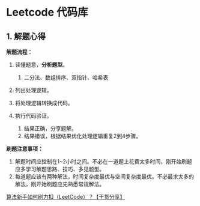 # Leetcode 代码库



## 1. 解题心得

**解题流程：**

1. 读懂题意，**分析题型**。

    1. 二分法、数组排序、双指针、哈希表
2. 列出处理逻辑。
3. 将处理逻辑转换成代码。
4. 执行代码验证。
    1. 结果正确，分享题解。
    2. 结果错误，根据结果优化处理逻辑重复2到4步骤。


**刷题注意事项：**

1. 解题时间应控制在1~2小时之间。不必在一道题上花费太多时间，刚开始刷题应多学习解题思路、技巧、多见题型。
2. 每道题应该有两种解法，时间复杂度最优与空间复杂度最优。不必最求太多的解法，刚开始刷题应先熟悉常规解法。

[算法新手如何刷力扣（LeetCode）？【干货分享】](https://github.com/liweiwei1419/LeetCode-Solutions-in-Good-Style)
